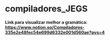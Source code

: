 # compiladores_JEGS
#### Link para visualizar melhor a gramática: https://www.notion.so/Compiladores-335e2e48fec54e699d6332e001d560ae?pvs=4
